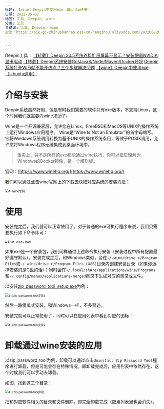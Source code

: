 ```yaml
---
标题: 【wine】Deepin中使用exe（Ubuntu通用） 
日期: 2022-05-08
标签: 工具, Deepin, wine
分类: 工具
关键词: 工具, Deepin, wine
封面：https://pic-go-zhinushannan.oss-cn-hangzhou.aliyuncs.com/202206/202206221615882.png


---
```


Deepin工具：
<a href="/p/20220502/" target="_blank">【转载】Deepin 20.5系统外接扩展屏幕不显示？安装配置NVIDIA显卡驱动</a>
<a href="/p/20220503/" target="_blank">【转载】Deepin系统安装Go/Java8/Node/Maven/Docker环境</a>
<a href="/p/20220504/" target="_blank">Deepin系统打开WiFi就不能开热点？三个步骤解决问题</a>
<a href="/p/20220508/" target="_blank">【wine】Deepin中使用exe（Ubuntu通用）</a>


# 介绍与安装

Deepin系统虽然好用，但是有时我们需要的软件只有exe版本，不支持Linux，这个时候我们就需要向wine求助了。

Wine是一个开源兼容层，允许您在Linux，FreeBSD和MacOS等UNIX的操作系统上运行Windows应用程序。 Wine是“Wine Is Not an Emulator”的首字母缩写。 它将Windows系统调用转换为基于UNIX的操作系统条用，等效于POSIX调用，允许您将Windows程序无缝集成到桌面环境中。

> 事实上，并不是所有的exe都能通过wine执行，你可以把它理解为Windows的Docker镜像，是一个阉割版。

官网：[https://www.winehq.org/](https://www.winehq.org/)

我们可以通过点击wine官网上的下载去获取对应系统的安装方法：

<img src="https://pic-go-zhinushannan.oss-cn-hangzhou.aliyuncs.com/202206/202206221622193.png" alt="4-1wine官网" style="zoom:67%;" />




# 使用
安装完之后，我们就可以正常使用了。对于普通的exe可执行程序来说，我们只需要执行如下命令即可：
```shell
wine xxx.exe
```

如果exe是一个安装包，我们同样通过上述命令执行安装（安装过程中所有配置最好遵守默认），安装完成之后，和Windows类似，会在`~/.wine/drive_c/Program Files`或`~/.wine/drive_c/Program Files (X86)`目录内创建安装目录（如果你选择安装的是C盘的话）；同时会在`~/.local/share/applications/wine/Programs`和`~/.config/menus/applications-merged`目录下生成对应的目录或文件。

以安装[zip_password_tool_setup.exe](http://www.zip-password-cracker.com/)为例：

<img src="https://pic-go-zhinushannan.oss-cn-hangzhou.aliyuncs.com/202206/202206221622494.png" alt="4-2zip-password-tool安装1" style="zoom:67%;" />



然后一路傻瓜式安装，和Windows一样，不多赘述。

安装完就可以正常使用了，同时可以在应用列表中看到对应的图标：

<img src="https://pic-go-zhinushannan.oss-cn-hangzhou.aliyuncs.com/202206/202206221623354.png" alt="4-2zip-password-tool安装2" style="zoom:67%;" />



# 卸载通过wine安装的应用
以zip_password_tool为例，卸载可以通过点击`Uninstall Zip Password Tool`程序进行卸载，但是可能会存在特殊情况，即卸载完成后，应用列表中依然存在，这个时候我们可以手动去卸载。

如图，找到这三个目录：

<img src="https://pic-go-zhinushannan.oss-cn-hangzhou.aliyuncs.com/202206/202206221623816.png" alt="4-3zip-password-tool卸载" style="zoom:67%;" />




把和对应软件相关的目录和文件删除，即完全卸载完成（应用列表里也会消失）。
